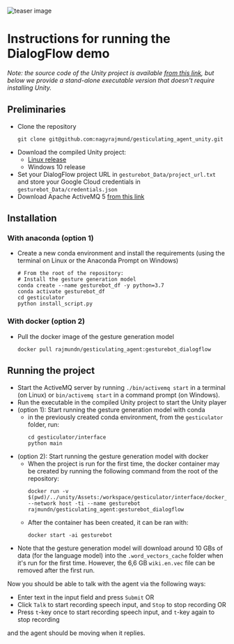 ![teaser image](https://i.imgur.com/feoihA2.png)

# Instructions for running the DialogFlow demo
*Note: the source code of the Unity project is available [from this link](https://drive.google.com/file/d/1SQiKh4Pcr1c4_y2LBFaSNUOkE-0CxrmG/view?usp=sharing), but below we provide a stand-alone executable version that doesn't require installing Unity.*
## Preliminaries
- Clone the repository
  ```
  git clone git@github.com:nagyrajmund/gesticulating_agent_unity.git
  ```
- Download the compiled Unity project:
  - [Linux release](https://drive.google.com/file/d/1xen8jKdNGeyxKqGKgf-rrmewM4iaZL0h/view?usp=sharing)
  - Windows 10 release
- Set your DialogFlow project URL in `gesturebot_Data/project_url.txt` and store your Google Cloud credentials in `gesturebot_Data/credentials.json`
- Download Apache ActiveMQ 5 [from this link](http://activemq.apache.org/components/classic/download/)

## Installation
### With anaconda (option 1)
- Create a new conda environment and install the requirements (using the terminal on Linux or the Anaconda Prompt on Windows)
  ```
  # From the root of the repository:
  # Install the gesture generation model
  conda create --name gesturebot_df -y python=3.7
  conda activate gesturebot_df
  cd gesticulator
  python install_script.py
  ```

### With docker (option 2)
- Pull the docker image of the gesture generation model
  ```
  docker pull rajmundn/gesticulating_agent:gesturebot_dialogflow
  ```

## Running the project
- Start the ActiveMQ server by running `./bin/activemq start` in a terminal (on Linux) or `bin/activemq start` in a command prompt (on Windows).
- Run the executable in the compiled Unity project to start the Unity player
- (option 1): Start running the gesture generation model with conda
  - in the previously created conda environment, from the `gesticulator` folder, run:
    ```
    cd gesticulator/interface
    python main
    ```
- (option 2): Start running the gesture generation model with docker
  - When the project is run for the first time, the docker container may be created by running the following command from the root of the repository:
    ```
    docker run -v $(pwd)/../unity/Assets:/workspace/gesticulator/interface/docker_volume --network host -ti --name gesturebot rajmundn/gesticulating_agent:gesturebot_dialogflow
    ```
  - After the container has been created, it can be ran with:
    ```
    docker start -ai gesturebot
    ```
- Note that the gesture generation model will download around 10 GBs of data (for the language model) into the `.word_vectors_cache` folder when it's run for the first time. However, the 6,6 GB `wiki.en.vec` file can be removed after the first run.

Now you should be able to talk with the agent via the following ways:
  - Enter text in the input field and press `Submit` OR
  - Click `Talk` to start recording speech input, and `Stop` to stop recording OR
  - Press `t`-key once to start recording speech input, and `t`-key again to stop recording

and the agent should be moving when it replies.
